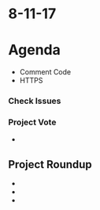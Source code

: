 # 8-11-17 

# Agenda
- Comment Code 
- HTTPS

### Check Issues 
### Project Vote
 - 
## Project Roundup 
- 
- 
- 
